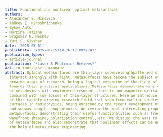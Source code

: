 ```yaml
---
title: Functional and nonlinear optical metasurfaces
authors:
- Alexander E. Minovich
- Andrey E. Miroshnichenko
- Bykov Anton
- Murzina Tatiana
- Dragomir N. Neshev
- Yuri S. Kivshar
date: '2015-03-01'
publishDate: '2025-03-15T18:26:12.003839Z'
publication_types:
- article-journal
publication: '*Laser & Photonics Reviews*'
doi: 10.1002/lpor.201400402
abstract: Optical metasurfaces are thin-layer subwavelengthpatterned structures that
  interact strongly with light. Metasurfaces have become the subject of several rapidly
  growing areas of research, being a logical extension of the field of metamaterials
  towards their practical applications. Metasurfaces demonstrate many useful properties
  of metadevices with engineered resonant electric and magnetic optical responses
  combined with low losses of thin-layer structures. Here we introduce the basic concepts
  of this rapidly growing research field that stem from earlier studies of frequencyselective
  surfaces in radiophysics, being enriched by the recent development of metamaterials
  and subwavelength nanophotonics. We review the most interesting properties of photonic
  metasurfaces, demonstrating their useful functionalities such as frequency selectivity,
  wavefront shaping, polarization control, etc. We discuss the ways to achieve tunability
  of metasurfaces and also demonstrate that nonlinear effects can be enhanced with
  the help of metasurface engineering.
---
```

